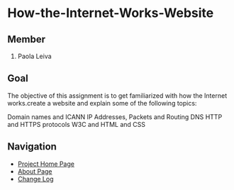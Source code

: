 # How-the-Internet-Works-Website


## Member

1. Paola Leiva

## Goal

The objective of this assignment is to get familiarized with how the Internet works.create a website and explain some of the following topics:

 

Domain names and ICANN
IP Addresses, Packets and Routing
DNS
HTTP and HTTPS protocols
W3C and HTML and CSS

## Navigation
- [Project Home Page](https://leivapaola.github.io/How-the-Internet-Works-Website/)
- [About Page](/TASKLIST.md)
- [Change Log](CHANGELOG.md)
